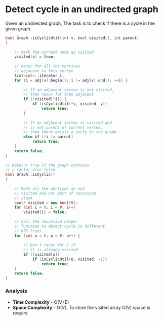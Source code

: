# Detect cycle in an undirected graph

Given an undirected graph, The task is to check if there is a cycle in the given graph.

```cpp
bool Graph::isCyclicUtil(int v, bool visited[], int parent)
{
 
    // Mark the current node as visited
    visited[v] = true;
 
    // Recur for all the vertices
    // adjacent to this vertex
    list<int>::iterator i;
    for (i = adj[v].begin(); i != adj[v].end(); ++i) {
 
        // If an adjacent vertex is not visited,
        // then recur for that adjacent
        if (!visited[*i]) {
            if (isCyclicUtil(*i, visited, v))
                return true;
        }
 
        // If an adjacent vertex is visited and
        // is not parent of current vertex,
        // then there exists a cycle in the graph.
        else if (*i != parent)
            return true;
    }
    return false;
}
 
// Returns true if the graph contains
// a cycle, else false.
bool Graph::isCyclic()
{
 
    // Mark all the vertices as not
    // visited and not part of recursion
    // stack
    bool* visited = new bool[V];
    for (int i = 0; i < V; i++)
        visited[i] = false;
 
    // Call the recursive helper
    // function to detect cycle in different
    // DFS trees
    for (int u = 0; u < V; u++) {
 
        // Don't recur for u if
        // it is already visited
        if (!visited[u])
            if (isCyclicUtil(u, visited, -1))
                return true;
    }
    return false;
}
```

### Analysis
- **Time Complexity** - O(V+E)
- **Space Complexity** - O(V), To store the visited array O(V) space is require